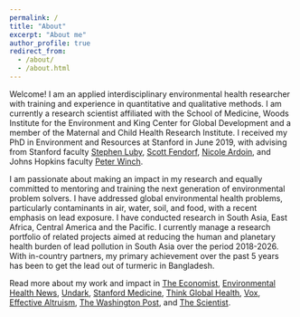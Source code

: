 ```yaml
---
permalink: /
title: "About"
excerpt: "About me"
author_profile: true
redirect_from: 
  - /about/
  - /about.html
---
```


Welcome! I am an applied interdisciplinary environmental health researcher with training and experience in quantitative and qualitative methods. I am currently a research scientist affiliated with the School of Medicine, Woods Institute for the Environment and King Center for Global Development and a member of the Maternal and Child Health Research Institute. I received my PhD in Environment and Resources at Stanford in June 2019, with advising from Stanford faculty [Stephen Luby](https://profiles.stanford.edu/stephen-luby), [Scott Fendorf](https://earth.stanford.edu/people/scott-fendorf), [Nicole Ardoin](https://profiles.stanford.edu/nicole-ardoin), and Johns Hopkins faculty [Peter Winch](https://publichealth.jhu.edu/faculty/755/peter-john-winch).

I am passionate about making an impact in my research and equally committed to mentoring and training the next generation of environmental problem solvers. I have addressed global environmental health problems, particularly contaminants in air, water, soil, and food, with a recent emphasis on lead exposure. I have conducted research in South Asia, East Africa, Central America and the Pacific. I currently manage a research portfolio of related projects aimed at reducing the human and planetary health burden of lead pollution in South Asia over the period 2018-2026. With in-country partners, my primary achievement over the past 5 years has been to get the lead out of turmeric in Bangladesh.

Read more about my work and impact in [The Economist](https://www.economist.com/asia/2023/11/02/bangladesh-strikes-a-blow-against-lead-poisoning#), [Environmental Health News](https://www.ehn.org/lead-in-spices-2664250280.html), [Undark](https://undark.org/2023/07/19/the-vice-of-spice-confronting-lead-tainted-turmeric/), [Stanford Medicine](https://stanmed.stanford.edu/turmeric-lead-risk-detect/), [Think Global Health](https://www.thinkglobalhealth.org/article/global-lead-poisoning-biggest-threat-youve-never-heard-about), [Vox](https://www.vox.com/future-perfect/2023/9/20/23881981/bangladesh-tumeric-lead-poisoning-contamination-public-health), [Effective Altruism](https://forum.effectivealtruism.org/posts/aFYduhr9pztFCWFpz/preliminary-analysis-of-intervention-to-reduce-lead-exposure), [The Washington Post](https://www.washingtonpost.com/business/2019/09/28/turmeric-wellness-potion-moment-may-owe-its-yellow-color-lead-contamination-study-says/), and [The Scientist](https://www.the-scientist.com/news-opinion/yellow-dye-in-turmeric-linked-with-lead-poisoning-in-bangladesh-66854).
